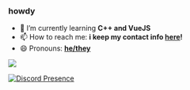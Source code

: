 ### howdy

- 🌱 I’m currently learning **C++ and VueJS**
- 📫 How to reach me: **i keep my contact info [here](https://isota.ch/contact)!**
- 😄 Pronouns: **[he/they](https://en.pronouns.page/@toastorbtoasted)**

![](https://nocache.advaith.workers.dev/?url=https://visitor-badge.glitch.me/badge?page_id=toastythetoaster.toastythetoaster)

[![Discord Presence](https://lanyard-profile-readme.vercel.app/api/255515821541949440)](https://discord.com/users/255515821541949440)

